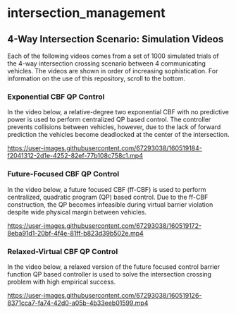 # intersection_management

## 4-Way Intersection Scenario: Simulation Videos
Each of the following videos comes from a set of 1000 simulated trials of the 4-way intersection crossing scenario between 4 communicating vehicles. The videos are shown in order of increasing sophistication. For information on the use of this repository, scroll to the bottom.

### Exponential CBF QP Control
In the video below, a relative-degree two exponential CBF with no predictive power is used to perform centralized QP based control. The controller prevents collisions between vehicles, however, due to the lack of forward prediction the vehicles become deadlocked at the center of the intersection.

https://user-images.githubusercontent.com/67293038/160519184-f2041312-2d1e-4252-82ef-77b108c758c1.mp4

### Future-Focused CBF QP Control
In the video below, a future focused CBF (ff-CBF) is used to perform centralized, quadratic program (QP) based control. Due to the ff-CBF construction, the QP becomes infeasible during virtual barrier violation despite wide physical margin between vehicles.

https://user-images.githubusercontent.com/67293038/160519172-8eba91d1-20bf-4f4e-81ff-b823d39b502e.mp4

### Relaxed-Virtual CBF QP Control
In the video below, a relaxed version of the future focused control barrier function QP based controller is used to solve the intersection crossing problem with high empirical success.

https://user-images.githubusercontent.com/67293038/160519126-8371cca7-fa74-42d0-a05b-4b33eeb01599.mp4

